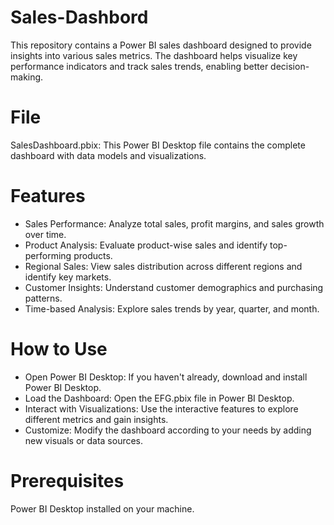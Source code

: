 # Sales-Dashbord
This repository contains a Power BI sales dashboard designed to provide insights into various sales metrics. The dashboard helps visualize key performance indicators and track sales trends, enabling better decision-making.

# File
SalesDashboard.pbix: This Power BI Desktop file contains the complete dashboard with data models and visualizations.

# Features
- Sales Performance: Analyze total sales, profit margins, and sales growth over time.
- Product Analysis: Evaluate product-wise sales and identify top-performing products.
- Regional Sales: View sales distribution across different regions and identify key markets.
- Customer Insights: Understand customer demographics and purchasing patterns.
- Time-based Analysis: Explore sales trends by year, quarter, and month.

# How to Use
- Open Power BI Desktop: If you haven't already, download and install Power BI Desktop.
- Load the Dashboard: Open the EFG.pbix file in Power BI Desktop.
- Interact with Visualizations: Use the interactive features to explore different metrics and gain insights.
- Customize: Modify the dashboard according to your needs by adding new visuals or data sources.

# Prerequisites
Power BI Desktop installed on your machine.
